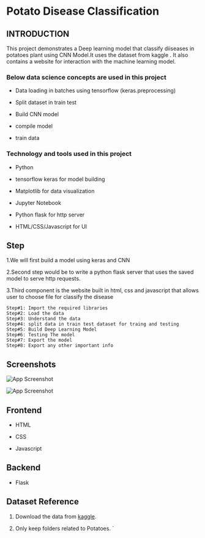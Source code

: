 # Potato Disease Classification
## INTRODUCTION
This project demonstrates a Deep learning model that classify diiseases in potatoes plant using CNN Model.It uses the dataset from kaggle . It also contains a website for interaction with the machine learning model.

### Below data science concepts are used in this project

  - Data loading in batches using tensorflow (keras.preprocessing)

  - Split dataset in train test
  
  - Build CNN model
  
  - compile model
  
  - train data

### Technology and tools used in this project

   - Python
   
   - tensorflow keras for model building
   
   - Matplotlib for data visualization
   
   - Jupyter Notebook
   
   - Python flask for http server
   
   - HTML/CSS/Javascript for UI
## Step
 1.We will first build a model using keras and CNN
 
 2.Second step would be to write a python flask server that uses the saved model to serve http requests.
 
 3.Third component is the website built in html, css and javascript that allows user to choose file for classify the disease
    
    Step#1: Import the required libraries
    Step#2: Load the data
    Step#3: Understand the data
    Step#4: split data in train test dataset for traing and testing
    Step#5: Build Deep Learning Model
    Step#6: Testing The model
    Step#7: Export the model
    Step#8: Export any other important info
 ## Screenshots
 
![App Screenshot](https://github.com/prakash-thunder/POTATOES_LEAF_DISEASE_DETECTION/blob/main/ui.png?raw=true)

![App Screenshot](https://github.com/prakash-thunder/POTATOES_LEAF_DISEASE_DETECTION/blob/main/predict.png?raw=true)

## Frontend
- HTML

- CSS

- Javascript

## Backend
- Flask

## Dataset Reference
1. Download the data from [kaggle](https://www.kaggle.com/arjuntejaswi/plant-village).

2. Only keep folders related to Potatoes.
`


